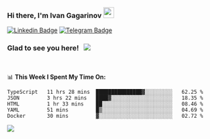 ### Hi there, I'm Ivan Gagarinov <img src="https://media.giphy.com/media/hvRJCLFzcasrR4ia7z/giphy.gif" width="25px">

[![Linkedin Badge](https://img.shields.io/badge/-LinkedIn-0e76a8?style=flat-square&logo=Linkedin&logoColor=white)](https://linkedin.com/in/ivan-gagarinov-142ba3141/)
[![Telegram Badge](https://img.shields.io/badge/-Telegram-0088cc?style=flat-square&logo=Telegram&logoColor=white)](https://t.me/igagarinov)

### Glad to see you here! &nbsp; ![](https://visitor-badge.glitch.me/badge?page_id=dzencot.dzencot)

</br>

📊 **This Week I Spent My Time On:**
<!--START_SECTION:waka-->
```text
TypeScript   11 hrs 28 mins  ███████████████▓░░░░░░░░░   62.25 % 
JSON         3 hrs 22 mins   ████▓░░░░░░░░░░░░░░░░░░░░   18.35 % 
HTML         1 hr 33 mins    ██░░░░░░░░░░░░░░░░░░░░░░░   08.46 % 
YAML         51 mins         █▒░░░░░░░░░░░░░░░░░░░░░░░   04.69 % 
Docker       30 mins         ▓░░░░░░░░░░░░░░░░░░░░░░░░   02.72 % 
```
<!--END_SECTION:waka-->

[![](https://github-readme-stats.vercel.app/api?username=dzencot&theme=gruvbox)](https://github.com/dzencot)
